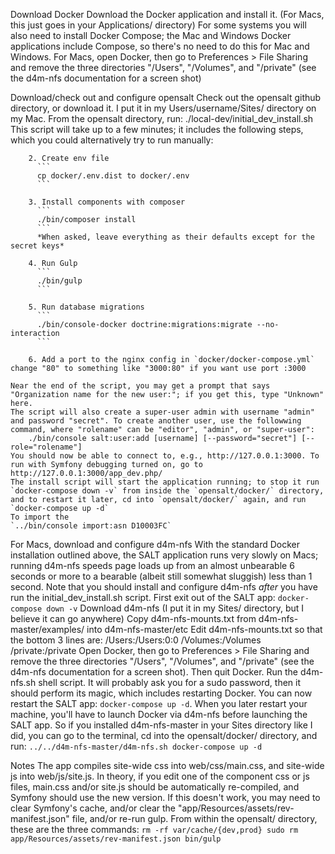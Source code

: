 Download Docker
	Download the Docker application and install it. (For Macs, this just goes in your Applications/ directory)
	For some systems you will also need to install Docker Compose; the Mac and Windows Docker applications include Compose, so there's no need to do this for Mac and Windows.
	For Macs, open Docker, then go to Preferences > File Sharing and remove the three directories "/Users", "/Volumes", and "/private" (see the d4m-nfs documentation for a screen shot)
	
Download/check out and configure opensalt
	Check out the opensalt github directory, or download it. I put it in my Users/username/Sites/ directory on my Mac.
	From the opensalt directory, run:
		./local-dev/initial_dev_install.sh
	This script will take up to a few minutes; it includes the following steps, which you could alternatively try to run manually:
	
		2. Create env file
		  ```
		  cp docker/.env.dist to docker/.env
		  ```

		3. Install components with composer
		  ```
		  ./bin/composer install
		  ```
		  *When asked, leave everything as their defaults except for the secret keys*

		4. Run Gulp
		  ```
		  ./bin/gulp
		  ```

		5. Run database migrations
		  ```
		  ./bin/console-docker doctrine:migrations:migrate --no-interaction
		  ```

		6. Add a port to the nginx config in `docker/docker-compose.yml` change "80" to something like "3000:80" if you want use port :3000
	
	Near the end of the script, you may get a prompt that says "Organization name for the new user:"; if you get this, type "Unknown" here.
	The script will also create a super-user admin with username "admin" and password "secret". To create another user, use the followwing command, where "rolename" can be "editor", "admin", or "super-user":
		./bin/console salt:user:add [username] [--password="secret"] [--role="rolename"]
	You should now be able to connect to, e.g., http://127.0.0.1:3000. To run with Symfony debugging turned on, go to http://127.0.0.1:3000/app_dev.php/
	The install script will start the application running; to stop it run `docker-compose down -v` from inside the `opensalt/docker/` directory, and to restart it later, cd into `opensalt/docker/` again, and run `docker-compose up -d`
	To import the 
	`../bin/console import:asn D10003FC`
	
For Macs, download and configure d4m-nfs
	With the standard Docker installation outlined above, the SALT application runs very slowly on Macs; running d4m-nfs speeds page loads up from an almost unbearable 6 seconds or more to a bearable (albeit still somewhat sluggish) less than 1 second.
	Note that you should install and configure d4m-nfs *after* you have run the initial_dev_install.sh script.
	First exit out of the SALT app: `docker-compose down -v`
	Download d4m-nfs (I put it in my Sites/ directory, but I believe it can go anywhere)
	Copy d4m-nfs-mounts.txt from d4m-nfs-master/examples/ into d4m-nfs-master/etc
	Edit d4m-nfs-mounts.txt so that the bottom 3 lines are:
		/Users:/Users:0:0
		/Volumes:/Volumes
		/private:/private
	Open Docker, then go to Preferences > File Sharing and remove the three directories "/Users", "/Volumes", and "/private" (see the d4m-nfs documentation for a screen shot). Then quit Docker.
	Run the d4m-nfs.sh shell script. It will probably ask you for a sudo password, then it should perform its magic, which includes restarting Docker.
	You can now restart the SALT app: `docker-compose up -d`.
	When you later restart your machine, you'll have to launch Docker via d4m-nfs before launching the SALT app.  So if you installed d4m-nfs-master in your Sites directory like I did, you can go to the terminal, cd into the opensalt/docker/ directory, and run:
	```
	../../d4m-nfs-master/d4m-nfs.sh
	docker-compose up -d
	```

Notes
	The app compiles site-wide css into web/css/main.css, and site-wide js into web/js/site.js.  In theory, if you edit one of the component css or js files, main.css and/or site.js should be automatically re-compiled, and Symfony should use the new version.  If this doesn't work, you may need to clear Symfony's cache, and/or clear the "app/Resources/assets/rev-manifest.json" file, and/or re-run gulp. From within the opensalt/ directory, these are the three commands:
		```
		rm -rf var/cache/{dev,prod}
		sudo rm app/Resources/assets/rev-manifest.json
		bin/gulp
		```
